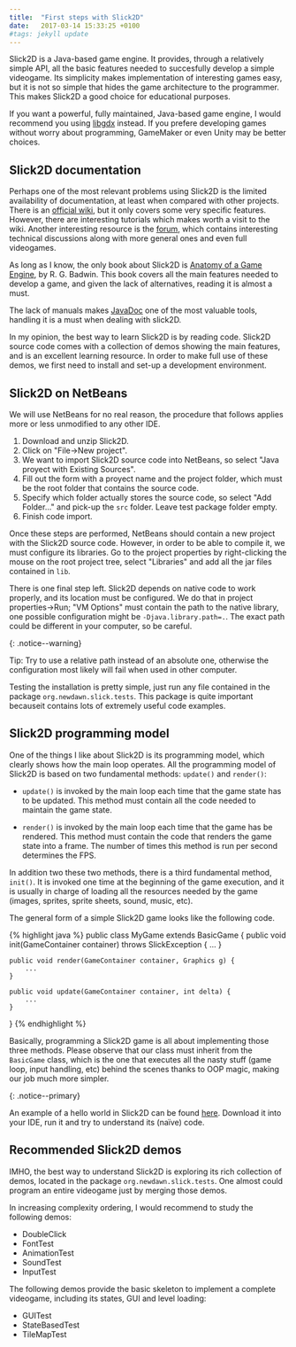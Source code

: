 ```yaml
---
title:  "First steps with Slick2D"
date:   2017-03-14 15:33:25 +0100
#tags: jekyll update
---
```


Slick2D is a Java-based game engine. It provides, through a relatively simple API, all the basic features needed to succesfully develop a simple videogame. Its simplicity makes implementation of interesting games easy, but it is not so simple that hides the game architecture to the programmer. This makes Slick2D a good choice for educational purposes.

<!--
On the contrary that stat-of-the-art game engines such as Unreal or Source, Slick2D is focused on 2D games, with limited graphical capabilities among other limitations. 
//# This means that Slick2D is not a game engine suiteable for professional game development. There are several game engines designed for simplicity, like GameMaker or even Unity, they provide an IDE with simplified programming languages that make them suiteable without need of strong programming skills.

Slick2D does not provide state-of-the-art features but neither simplicity. What makes this game engine interesting is its good balance between complexity and simplicity. It is simple enought to let easy implementationg of interesting games but not so simple that hides the game architecture to the programmer. This makes Slick2D a good choice for educative purposes, but poorly prepared for high-end projects. 
-->

If you want a powerful, fully maintained, Java-based game engine, I would recommend you using [libgdx][libGDX] instead. If you prefere developing games without worry about programming, GameMaker or even Unity may be better choices.

## Slick2D documentation
Perhaps one of the most relevant problems using Slick2D is the limited availability of documentation, at least when compared with other projects. There is an [official wiki][slick2d-wiki], but it only covers some very specific features. However, there are interesting tutorials which makes worth a visit to the wiki. Another interesting resource is the [forum][slick2d-forum], which contains interesting technical discussions along with more general ones and even full videogames.

As long as I know, the only book about Slick2D is [Anatomy of a Game Engine][slick2d-book], by R. G. Badwin. This book covers all the main features needed to develop a game, and given the lack of alternatives, reading it is almost a must.

The lack of manuals makes [JavaDoc][slick2d-javadoc] one of the most valuable tools, handling it is a must when dealing with slick2D.

In my opinion, the best way to learn Slick2D is by reading code. Slick2D source code comes with a collection of demos showing the main features, and is an excellent learning resource. In order to make full use of these demos, we first need to install and set-up a development environment.

## Slick2D on NetBeans
We will use NetBeans for no real reason, the procedure that follows applies more or less unmodified to any other IDE.

1. Download and unzip Slick2D.
2. Click on "File->New project".
3. We want to import Slick2D source code into NetBeans, so select "Java proyect with Existing Sources".
4. Fill out the form with a proyect name and the project folder, which must be the root folder that contains the source code.
5. Specify which folder actually stores the source code, so select "Add Folder..." and pick-up the `src` folder. Leave test package folder empty.
6. Finish code import.

Once these steps are performed, NetBeans should contain a new project with the Slick2D source code. However, in order to be able to compile it, we must configure its libraries. Go to the project properties by right-clicking the mouse on the root project tree, select "Libraries" and add all the jar files contained in ``lib``.

There is one final step left. Slick2D depends on native code to work properly, and its location must be configured. We do that in project properties->Run; "VM Options" must contain the path to the native library, one possible configuration might be ``-Djava.library.path=.``. The exact path could be different in your computer, so be careful. 

{: .notice--warning}

Tip: Try to use a relative path instead of an absolute one, otherwise the configuration most likely will fail when used in other computer.

Testing the installation is pretty simple, just run any file contained in the package ``org.newdawn.slick.tests``. This package is quite important becauseit contains lots of extremely useful code examples.

## Slick2D programming model

One of the things I like about Slick2D is its programming model, which clearly shows how the main loop operates. All the programming model of Slick2D is based on two fundamental methods: ``update()`` and ``render()``:

- ``update()`` is invoked by the main loop each time that the game state has to be updated. This method must contain all the code needed to maintain the game state.

- ``render()`` is invoked by the main loop each time that the game has be rendered. This method must contain the code that renders the game state into a frame. The number of times this method is run per second determines the FPS.

In addition two these two methods, there is a third fundamental method, ``init()``. It is invoked one time at the beginning of the game execution, and it is usually in charge of loading all the resources needed by the game (images, sprites, sprite sheets, sound, music, etc).

The general form of a simple Slick2D game looks like the following code.

{% highlight java %}
public class MyGame extends BasicGame {
	public void init(GameContainer container) throws SlickException {
		...
	}

	public void render(GameContainer container, Graphics g) {
		...
	}

	public void update(GameContainer container, int delta) {
		...
	}
}
{% endhighlight %}

Basically, programming a Slick2D game is all about implementing those three methods. Please observe that our class must inherit from the ``BasicGame`` class, which is the one that executes all the nasty stuff (game loop, input handling, etc) behind the scenes thanks to OOP magic, making our job much more simpler.

{: .notice--primary} 

An example of a hello world in Slick2D can be found [here][slick2d-hello]. Download it into your IDE, run it and try to understand its (naïve) code.

## Recommended Slick2D demos

IMHO, the best way to understand Slick2D is exploring its rich collection of demos, located in the package ``org.newdawn.slick.tests``. One almost could program an entire videogame just by merging those demos.

In increasing complexity ordering, I would recommend to study the following demos:

- DoubleClick
- FontTest
- AnimationTest
- SoundTest
- InputTest

The following demos provide the basic skeleton to implement a complete videogame, including its states, GUI and level loading:

- GUITest
- StateBasedTest
- TileMapTest

[libgdx]: http://libgdx.badlogicgames.com/
[slick2d-site]: http://slick.ninjacave.com/
[slick2d-hello]: http://slick.ninjacave.com/wiki/index.php?title=Hello_World
[slick2d-forum]: http://slick.ninjacave.com/forum/
[slick2d-book]: https://www.google.es/url?sa=t&rct=j&q=&esrc=s&source=web&cd=1&cad=rja&uact=8&ved=0ahUKEwiU5Zf8mdbSAhXos1QKHQpUC-4QFggaMAA&url=https%3A%2F%2Fcnx.org%2Fexports%2Fa0e2d2ac-7534-4994-ba68-7063820f42d6%4013.6.pdf%2Fanatomy-of-a-game-engine-13.6.pdf&usg=AFQjCNEyYID8FkV-85AA-QuFYjCVfMILmw&sig2=Dq6gy52LjeQpzuPx0KukKw
[slick2d-wiki]: http://slick.ninjacave.com/wiki/index.php?title=Main_Page
[slick2d-javadoc]: http://slick.ninjacave.com/javadoc/
